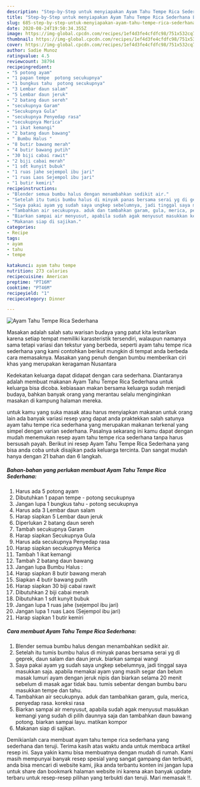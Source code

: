```yaml
---
description: "Step-by-Step untuk menyiapakan Ayam Tahu Tempe Rica Sederhana Luar biasa"
title: "Step-by-Step untuk menyiapakan Ayam Tahu Tempe Rica Sederhana Luar biasa"
slug: 685-step-by-step-untuk-menyiapakan-ayam-tahu-tempe-rica-sederhana-luar-biasa
date: 2020-08-24T19:50:34.355Z
image: https://img-global.cpcdn.com/recipes/1ef4d3fe4cfdfc98/751x532cq70/ayam-tahu-tempe-rica-sederhana-foto-resep-utama.jpg
thumbnail: https://img-global.cpcdn.com/recipes/1ef4d3fe4cfdfc98/751x532cq70/ayam-tahu-tempe-rica-sederhana-foto-resep-utama.jpg
cover: https://img-global.cpcdn.com/recipes/1ef4d3fe4cfdfc98/751x532cq70/ayam-tahu-tempe-rica-sederhana-foto-resep-utama.jpg
author: Sadie Munoz
ratingvalue: 4.5
reviewcount: 38794
recipeingredient:
- "5 potong ayam"
- "1 papan tempe  potong secukupnya"
- "1 bungkus tahu  potong secukupnya"
- "3 Lembar daun salam"
- "5 Lembar daun jeruk"
- "2 batang daun sereh"
- "secukupnya Garam"
- "Secukupnya Gula"
- "secukupnya Penyedap rasa"
- "secukupnya Merica"
- "1 ikat kemangi"
- "2 batang daun bawang"
- " Bumbu Halus "
- "8 butir bawang merah"
- "4 butir bawang putih"
- "30 biji cabai rawit"
- "2 biji cabai merah"
- "1 sdt kunyit bubuk"
- "1 ruas jahe sejempol ibu jari"
- "1 ruas Laos Sejempol ibu jari"
- "1 butir kemiri"
recipeinstructions:
- "Blender semua bumbu halus dengan menambahkan sedikit air."
- "Setelah itu tumis bumbu halus di minyak panas bersama serai yg di geprek, daun salam dan daun jeruk. biarkan sampai wangi"
- "Saya pakai ayam yg sudah saya ungkep sebelumnya, jadi tinggal saya masukkan saja. apabila memakai ayam yang masih segar dan belum masak lumuri ayam dengan jeruk nipis dan biarkan selama 20 menit sebelum di masak agar tidak bau. tumis sebentar dengan bumbu baru masukkan tempe dan tahu."
- "Tambahkan air secukupnya. aduk dan tambahkan garam, gula, merica, penyedap rasa. koreksi rasa"
- "Biarkan sampai air menyusut, apabila sudah agak menyusut masukkan kemangi yang sudah di pilih daunnya saja dan tambahkan daun bawang potong. biarkan sampai layu. matikan kompor"
- "Makanan siap di sajikan."
categories:
- Recipe
tags:
- ayam
- tahu
- tempe

katakunci: ayam tahu tempe 
nutrition: 273 calories
recipecuisine: American
preptime: "PT16M"
cooktime: "PT46M"
recipeyield: "1"
recipecategory: Dinner

---
```



![Ayam Tahu Tempe Rica Sederhana](https://img-global.cpcdn.com/recipes/1ef4d3fe4cfdfc98/751x532cq70/ayam-tahu-tempe-rica-sederhana-foto-resep-utama.jpg)

Masakan adalah salah satu warisan budaya yang patut kita lestarikan karena setiap tempat memiliki karasteristik tersendiri, walaupun namanya sama tetapi variasi dan tekstur yang berbeda, seperti ayam tahu tempe rica sederhana yang kami contohkan berikut mungkin di tempat anda berbeda cara memasaknya. Masakan yang penuh dengan bumbu memberikan ciri khas yang merupakan keragaman Nusantara

Kedekatan keluarga dapat didapat dengan cara sederhana. Diantaranya adalah membuat makanan Ayam Tahu Tempe Rica Sederhana untuk keluarga bisa dicoba. kebiasaan makan bersama keluarga sudah menjadi budaya, bahkan banyak orang yang merantau selalu menginginkan masakan di kampung halaman mereka.



untuk kamu yang suka masak atau harus menyiapkan makanan untuk orang lain ada banyak variasi resep yang dapat anda praktekkan salah satunya ayam tahu tempe rica sederhana yang merupakan makanan terkenal yang simpel dengan varian sederhana. Pasalnya sekarang ini kamu dapat dengan mudah menemukan resep ayam tahu tempe rica sederhana tanpa harus bersusah payah.
Berikut ini resep Ayam Tahu Tempe Rica Sederhana yang bisa anda coba untuk disajikan pada keluarga tercinta. Dan sangat mudah hanya dengan 21 bahan dan 6 langkah.


<!--inarticleads1-->

##### Bahan-bahan yang perlukan membuat Ayam Tahu Tempe Rica Sederhana:

1. Harus ada 5 potong ayam
1. Dibutuhkan 1 papan tempe - potong secukupnya
1. Jangan lupa 1 bungkus tahu - potong secukupnya
1. Harus ada 3 Lembar daun salam
1. Harap siapkan 5 Lembar daun jeruk
1. Diperlukan 2 batang daun sereh
1. Tambah secukupnya Garam
1. Harap siapkan Secukupnya Gula
1. Harus ada secukupnya Penyedap rasa
1. Harap siapkan secukupnya Merica
1. Tambah 1 ikat kemangi
1. Tambah 2 batang daun bawang
1. Jangan lupa  Bumbu Halus :
1. Harap siapkan 8 butir bawang merah
1. Siapkan 4 butir bawang putih
1. Harap siapkan 30 biji cabai rawit
1. Dibutuhkan 2 biji cabai merah
1. Dibutuhkan 1 sdt kunyit bubuk
1. Jangan lupa 1 ruas jahe (sejempol ibu jari)
1. Jangan lupa 1 ruas Laos (Sejempol ibu jari)
1. Harap siapkan 1 butir kemiri




<!--inarticleads2-->

##### Cara membuat  Ayam Tahu Tempe Rica Sederhana:

1. Blender semua bumbu halus dengan menambahkan sedikit air.
1. Setelah itu tumis bumbu halus di minyak panas bersama serai yg di geprek, daun salam dan daun jeruk. biarkan sampai wangi
1. Saya pakai ayam yg sudah saya ungkep sebelumnya, jadi tinggal saya masukkan saja. apabila memakai ayam yang masih segar dan belum masak lumuri ayam dengan jeruk nipis dan biarkan selama 20 menit sebelum di masak agar tidak bau. tumis sebentar dengan bumbu baru masukkan tempe dan tahu.
1. Tambahkan air secukupnya. aduk dan tambahkan garam, gula, merica, penyedap rasa. koreksi rasa
1. Biarkan sampai air menyusut, apabila sudah agak menyusut masukkan kemangi yang sudah di pilih daunnya saja dan tambahkan daun bawang potong. biarkan sampai layu. matikan kompor
1. Makanan siap di sajikan.




Demikianlah cara membuat ayam tahu tempe rica sederhana yang sederhana dan teruji. Terima kasih atas waktu anda untuk membaca artikel resep ini. Saya yakin kamu bisa membuatnya dengan mudah di rumah. Kami masih mempunyai banyak resep spesial yang sangat gampang dan terbukti, anda bisa mencari di website kami, jika anda terbantu konten ini jangan lupa untuk share dan bookmark halaman website ini karena akan banyak update terbaru untuk resep-resep pilihan yang terbukti dan teruji. Mari memasak !!. 

